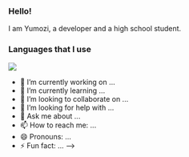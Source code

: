 ### Hello! 
I am Yumozi, a developer and a high school student. 

### Languages that I use
![](https://img.shields.io/badge/Code-Python-informational?style=flat&logo=<python>&logoColor=white&color=2bbc8a)


- 🔭 I’m currently working on ...
- 🌱 I’m currently learning ...
- 👯 I’m looking to collaborate on ...
- 🤔 I’m looking for help with ...
- 💬 Ask me about ...
- 📫 How to reach me: ...
- 😄 Pronouns: ...
- ⚡ Fun fact: ...
-->
